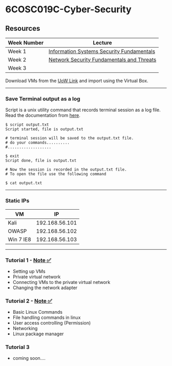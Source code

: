 # 6COSC019C-Cyber-Security

## Resources

| **Week Number**     | **Lecture** |
| ----------- | ----------- |
| Week 1       |   [Information Systems Security Fundamentals](https://github.com/mr-desilva/6COSC019C-Cyber-Security/blob/main/Lectures/Week%201%20-%20Information%20Systems%20Security%20Fundamentals/W1-Lec.pdf)   |
| Week 2   | [Network Security Fundamentals and Threats](https://github.com/mr-desilva/6COSC019C-Cyber-Security/blob/main/Lectures/Week%202%20-%20Network%20Security%20Fundamentals%20and%20Threats/W2-Lec.pdf)      |
| Week 3    | [](https://)      |

Download VMs from the [UoW Link](https://download.ecs.westminster.ac.uk/VirtualMachines/) and import using the Virtual Box.

----------

### Save Terminal output as a log
Script is a unix utility command that records terminal session as a log file. Read the documentation from [here](https://man7.org/linux/man-pages/man1/script.1.html).

```
$ script output.txt
Script started, file is output.txt

# terminal session will be saved to the output.txt file.
# do your commands..........
#...................

$ exit
Script done, file is output.txt

# Now the session is recorded in the output.txt file.
# To open the file use the following command

$ cat output.txt
```



----------
### Static IPs
| **VM**     | **IP** |
| ----------- | ----------- |
| Kali       |   192.168.56.101  |
| OWASP | 192.168.56.102      |
| Win 7 IE8    | 192.168.56.103      |

----------



### Tutorial 1 - [Note ✅](https://github.com/mr-desilva/6COSC019C-Cyber-Security/tree/main/Tutorial%201)
- Setting up VMs
- Private virtual network
- Connecting VMs to the private virtual network
- Changing the network adapter


### Tutorial 2 - [Note ✅](https://github.com/mr-desilva/6COSC019C-Cyber-Security/tree/main/Tutorial%202)
- Basic Linux Commands
- File handling commands in linux
- User access controlling (Permission)
- Networking
- Linux package manager
### Tutorial 3
- coming soon....

